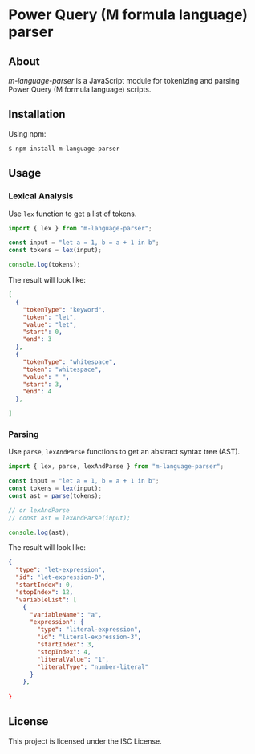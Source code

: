 # Power Query (M formula language) parser

## About

_m-language-parser_ is a JavaScript module for tokenizing and parsing Power Query (M formula language) scripts.

## Installation

Using npm:

    $ npm install m-language-parser

## Usage

### Lexical Analysis

Use `lex` function to get a list of tokens.

```javascript
import { lex } from "m-language-parser";

const input = "let a = 1, b = a + 1 in b";
const tokens = lex(input);

console.log(tokens);
```

The result will look like:

```json
[
  {
    "tokenType": "keyword",
    "token": "let",
    "value": "let",
    "start": 0,
    "end": 3
  },
  {
    "tokenType": "whitespace",
    "token": "whitespace",
    "value": " ",
    "start": 3,
    "end": 4
  },

]
```

### Parsing

Use `parse`, `lexAndParse` functions to get an abstract syntax tree (AST).

```javascript
import { lex, parse, lexAndParse } from "m-language-parser";

const input = "let a = 1, b = a + 1 in b";
const tokens = lex(input);
const ast = parse(tokens);

// or lexAndParse
// const ast = lexAndParse(input);

console.log(ast);
```

The result will look like:

```json
{
  "type": "let-expression",
  "id": "let-expression-0",
  "startIndex": 0,
  "stopIndex": 12,
  "variableList": [
    {
      "variableName": "a",
      "expression": {
        "type": "literal-expression",
        "id": "literal-expression-3",
        "startIndex": 3,
        "stopIndex": 4,
        "literalValue": "1",
        "literalType": "number-literal"
      }
    },
  
}

```

## License

This project is licensed under the ISC License.
